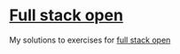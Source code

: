 # [Full stack open](https://fullstackopen.com/en/)

My solutions to exercises for [full stack open](https://fullstackopen.com/en/)
